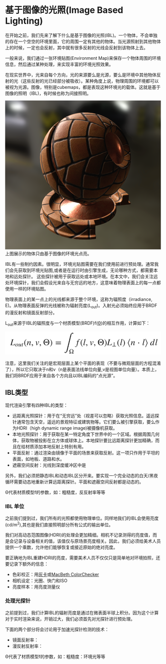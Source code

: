 # 基于图像的光照(Image Based Lighting)

在开始之前，我们先来了解下什么是基于图像的光照(IBL)。一个物体，不会单独的存在一个空空的环境里面，它的周围一定有其他的物体。当光源照射到其他物体上的时候，一定也会反射，其中就有很多反射的光线会反射到该物体上去。

一般来说，我们通过一张环境贴图(Environment Map)来保存一个物体周围的环境信息，然后通过某种处理，来实现丰富的环境光照效果。

在现实世界中，光来自每个方向，光的来源要么是光源，要么是环境中其他物体反射的光（这些反射的光已经部分被吸收）。某种角度上说，物理周围的环境都可以被视为光源。图像，特别是cubemaps，都是表现这种环境光的载体。这就是基于图像的照明（IBL)，有时候也称为间接照明。

![screenshot_ball_ibl](../../assets/lightning/5.3/screenshot_ball_ibl.png)
上图展示的物体只由基于图像的环境光点亮。

IBL有一些制约因素。很明显，环境光贴图需要在我们使用前进行预处理。通常我们会先获取到环境光贴图,或者是在运行时由引擎生成，无论哪种方式，都需要本地和远处探针。
这些探针被用于获取远处或本地环境。在本文中，我们会关注远处环境探针，我们会假设光来自与无穷远的地方，这意味着物理表面上的每一点都使用一样的环境贴图。

物理表面上的某一点上的光线都来源于整个环境，这称为辐照度（irradiance, E)。从物理表面反弹的光线被称为辐射亮度(L<sub>out</sub>)。入射光必须始终应用于BRDF的漫反射和镜面反射部分。

L<sub>out</sub>来源于IBL的辐照度与一个材质模型(BRDF)f([Θ](#Θ))的相互作用，计算如下：

![76](../../assets/lightning/5.3/76.png)

注意，这里我们关注的是宏观层面上某个平面的表现（不要与微观层面的方程混淆了），所以它只取决于n和v（n是表面法线单位向量,v是视图单位向量）。本质上，我们将BRDF应用于来自各个方向且以IBL编码的“点光源”。

## IBL类型

现代渲染引擎有四种IBL的类型：
- 远距离光照探针：用于在“无穷远”处（视差可以忽略）获取光照信息。遥远探针通常包含天空，遥远的景观特征或建筑物等。它们要么被引擎获取，要么作为HDRI（high dynamic range image)被摄像机获取。
- 本地光照探针：用于获取在某一特定角度下世界中的一个区域。根据周围几何体，获取物被投影在立方体或球体上。本地探针要比远距离探针更加精确，而且在给材质添加本地反射上特别有用。
- 平面反射：通过渲染由镜像于平面的场景来获取反射。这一项只作用于平坦的表面，如地板、道路和水。
- 遮蔽空间反射：光线到深度缓冲区中是

另外，我们必须把静态IBL和动态IBL区分开来。要实现一个完全动态的白天/黑夜循环需要动态地重新计算远距离探针。平面和遮蔽空间反射都是动态的。

<div id="Θ">Θ代表材质模型f的参数，如：粗糙度，反反射率等等</div>

### IBL 单位

之前我们提到过，我们所有的光照都使用物理单位。同样地我们的IBL会使用亮度(cd/m<sup>2</sup>),其也是我们直接照明部分所有公式的输出单位。

我们对高动态范围图像(HDRI)的处理会更加精细。相机不记录测得的亮度值，而是会记录与设备相关的值，该值仅与原场景亮度相关。因此，我们必须给美术人员提供一个乘数，允许他们能够恢复或接近原始的绝对亮度。

要正确地为IBL重建HDRI的亮度，需要美术人员不仅仅只是简单地对环境拍照，还要记录下额外的信息：
- 色彩校正：用[灰卡](https://www.mediacollege.com/lighting/equipment/gray-card.html)或[MacBeth ColorChecker](https://en.wikipedia.org/wiki/ColorChecker)
- 相机设定：光圈、快门和ISO
- 亮度样本：用亮度测量仪

### 处理光探针

之前提到过，我们计算IBL的辐射亮度是通过在微表面半球上积分。因为这个计算对于实时渲染来说，开销过大，我们必须首先对光探针进行预处理。

下面的两个部分将会讨论用于加速光探针检测的技术：

- 镜面反射率：
- 漫反射反射率：

<span id="Θ">Θ代表了材质模型f的参数，如：粗糙度：环境光等等</span>
